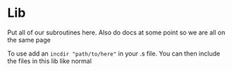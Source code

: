 # Lib

Put all of our subroutines here. Also do docs at some point so we are all on the same page

To use add an `incdir "path/to/here"` in your .s file. You can then include the files in this lib like normal
